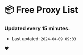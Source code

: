 # :package: Free Proxy List
### Updated every 15 minutes.

- Last updated: `2024-08-09 09:33`

:heart:
